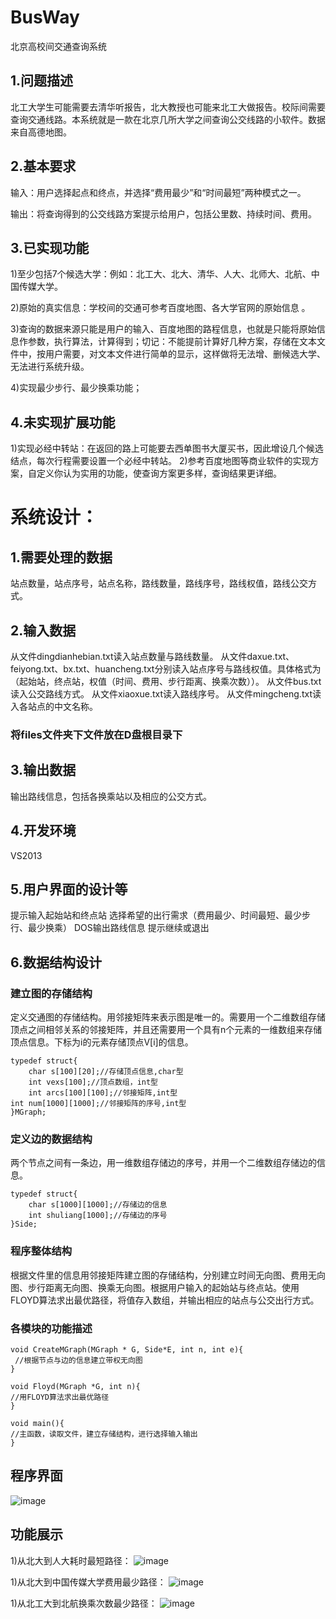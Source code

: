 # BusWay
北京高校间交通查询系统

## 1.问题描述 
北工大学生可能需要去清华听报告，北大教授也可能来北工大做报告。校际间需要查询交通线路。本系统就是一款在北京几所大学之间查询公交线路的小软件。数据来自高德地图。

## 2.基本要求
输入：用户选择起点和终点，并选择“费用最少”和“时间最短”两种模式之一。

输出：将查询得到的公交线路方案提示给用户，包括公里数、持续时间、费用。


## 3.已实现功能
1)至少包括7个候选大学：例如：北工大、北大、清华、人大、北师大、北航、中国传媒大学。

2)原始的真实信息：学校间的交通可参考百度地图、各大学官网的原始信息 。

3)查询的数据来源只能是用户的输入、百度地图的路程信息，也就是只能将原始信息作参数，执行算法，计算得到；切记：不能提前计算好几种方案，存储在文本文件中，按用户需要，对文本文件进行简单的显示，这样做将无法增、删候选大学、无法进行系统升级。

4)实现最少步行、最少换乘功能；

## 4.未实现扩展功能
1)实现必经中转站：在返回的路上可能要去西单图书大厦买书，因此增设几个候选结点，每次行程需要设置一个必经中转站。
2)参考百度地图等商业软件的实现方案，自定义你认为实用的功能，使查询方案更多样，查询结果更详细。

# 系统设计：
## 1.需要处理的数据
站点数量，站点序号，站点名称，路线数量，路线序号，路线权值，路线公交方式。

## 2.输入数据
从文件dingdianhebian.txt读入站点数量与路线数量。
从文件daxue.txt、feiyong.txt、bx.txt、huancheng.txt分别读入站点序号与路线权值。具体格式为（起始站，终点站，权值（时间、费用、步行距离、换乘次数））。
从文件bus.txt读入公交路线方式。
从文件xiaoxue.txt读入路线序号。
从文件mingcheng.txt读入各站点的中文名称。
### 将files文件夹下文件放在D盘根目录下
## 3.输出数据
输出路线信息，包括各换乘站以及相应的公交方式。

## 4.开发环境
VS2013

## 5.用户界面的设计等
提示输入起始站和终点站
选择希望的出行需求（费用最少、时间最短、最少步行、最少换乘）
DOS输出路线信息
提示继续或退出

## 6.数据结构设计
### 建立图的存储结构
定义交通图的存储结构。用邻接矩阵来表示图是唯一的。需要用一个二维数组存储顶点之间相邻关系的邻接矩阵，并且还需要用一个具有n个元素的一维数组来存储顶点信息。下标为i的元素存储顶点V[i]的信息。 
```
typedef struct{
	char s[100][20];//存储顶点信息,char型
	int vexs[100];//顶点数组，int型
	int arcs[100][100];//邻接矩阵,int型
int num[1000][1000];//邻接矩阵的序号,int型
}MGraph;
```
### 定义边的数据结构
两个节点之间有一条边，用一维数组存储边的序号，并用一个二维数组存储边的信息。
```
typedef struct{
	char s[1000][1000];//存储边的信息
	int shuliang[1000];//存储边的序号
}Side;
```
### 程序整体结构
根据文件里的信息用邻接矩阵建立图的存储结构，分别建立时间无向图、费用无向图、步行距离无向图、换乘无向图。根据用户输入的起始站与终点站。使用FLOYD算法求出最优路径，将值存入数组，并输出相应的站点与公交出行方式。
### 各模块的功能描述
```
void CreateMGraph(MGraph * G, Side*E, int n, int e){
 //根据节点与边的信息建立带权无向图
}
```
```
void Floyd(MGraph *G, int n){
//用FLOYD算法求出最优路径
}
```
```
void main(){
//主函数，读取文件，建立存储结构，进行选择输入输出
}
```

## 程序界面
![image](https://github.com/Haitons/BusWay/raw/master/img-folder/e.png)

## 功能展示
1)从北大到人大耗时最短路径：
![image](https://github.com/Haitons/BusWay/raw/master/img-folder/a.png)

1)从北大到中国传媒大学费用最少路径：
![image](https://github.com/Haitons/BusWay/raw/master/img-folder/b.png)

1)从北工大到北航换乘次数最少路径：
![image](https://github.com/Haitons/BusWay/raw/master/img-folder/c.png)


